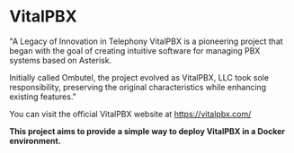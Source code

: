 # VitalPBX
"A Legacy of Innovation in Telephony
VitalPBX is a pioneering project that began with the goal of creating intuitive software for managing PBX systems based on Asterisk.

Initially called Ombutel, the project evolved as VitalPBX, LLC took sole responsibility, preserving the original characteristics while enhancing existing features."

You can visit the official VitalPBX website at https://vitalpbx.com/

**This project aims to provide a simple way to deploy VitalPBX in a Docker environment.**



